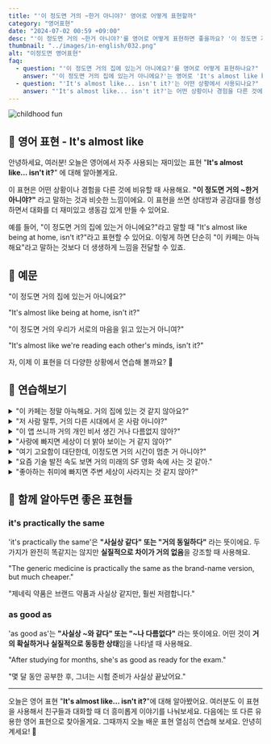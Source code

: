 ```yaml
---
title: "'이 정도면 거의 ~한거 아니야?' 영어로 어떻게 표현할까"
category: "영어표현"
date: "2024-07-02 00:59 +09:00"
desc: "'이 정도면 거의 ~한거 아니야?'를 영어로 어떻게 표현하면 좋을까요? '이 정도면 거의 집에 있는거 아니에요?', '이 정도면 거의 우리가 서로의 마음을 읽고 있는거 아니여?' 등을 영어로 표현하는 법을 배워봅시다. 다양한 예문을 통해서 연습하고 본인의 표현으로 만들어 보세요."
thumbnail: "../images/in-english/032.png"
alt: "이정도면 영어표현"
faq:
  - question: "'이 정도면 거의 집에 있는거 아니에요?'를 영어로 어떻게 표현하나요?"
    answer: "'이 정도면 거의 집에 있는거 아니에요?'는 영어로 'It's almost like being at home, isn't it?'라고 표현할 수 있습니다."
  - question: "'It's almost like... isn't it?'는 어떤 상황에서 사용되나요?"
    answer: "'It's almost like... isn't it?'는 어떤 상황이나 경험을 다른 것에 비유할 때 사용합니다. 예를 들어, 'It's almost like being at home, isn't it?'는 '이 정도면 거의 집에 있는거 아니에요?'라는 의미입니다."
---
```


![childhood fun](../images/in-english/032-1.avif)

## 🌟 영어 표현 - It's almost like

안녕하세요, 여러분! 오늘은 영어에서 자주 사용되는 재미있는 표현 "**It's almost like... isn't it?**" 에 대해 알아볼게요.

이 표현은 어떤 상황이나 경험을 다른 것에 비유할 때 사용해요. **"이 정도면 거의 ~한거 아니야?"** 라고 말하는 것과 비슷한 느낌이에요. 이 표현을 쓰면 상대방과 공감대를 형성하면서 대화를 더 재미있고 생동감 있게 만들 수 있어요.

예를 들어, "이 정도면 거의 집에 있는거 아니에요?"라고 말할 때 "It's almost like being at home, isn't it?"라고 표현할 수 있어요. 이렇게 하면 단순히 "이 카페는 아늑해요"라고 말하는 것보다 더 생생하게 느낌을 전달할 수 있죠.

## 📖 예문

"이 정도면 거의 집에 있는거 아니에요?"

"It's almost like being at home, isn't it?"

"이 정도면 거의 우리가 서로의 마음을 읽고 있는거 아니여?"

"It's almost like we're reading each other's minds, isn't it?"

자, 이제 이 표현을 더 다양한 상황에서 연습해 볼까요? 🚀

## 💬 연습해보기

<details>
<summary>"이 카페는 정말 아늑해요. 거의 집에 있는 것 같지 않아요?"</summary>
<span>"This coffee shop is so cozy. It's almost like being at home, isn't it?"</span>
</details>

<details>
<summary>"저 사람 말투, 거의 다른 시대에서 온 사람 아니야?"</summary>
<span>"The way he talks, it's almost like he's from another era, isn't it?"</span>
</details>

<details>
<summary>"이 앱 쓰니까 거의 개인 비서 생긴 거나 다름없지 않아?"</summary>
<span>"With this new app, it's almost like having a personal assistant, isn't it?"</span>
</details>

<details>
<summary>"사랑에 빠지면 세상이 더 밝아 보이는 거 같지 않아?"</summary>
<span>"When you're in love, it's almost like the world looks brighter, isn't it?"</span>
</details>

<details>
<summary>"여기 고요함이 대단한데, 이정도면 거의 시간이 멈춘 거 아니야?"</summary>
<span>"The silence here is so peaceful. It's almost like time has stopped, isn't it?"</span>
</details>

<details>
<summary>"요즘 기술 발전 속도 보면 거의 미래의 SF 영화 속에 사는 것 같아."</summary>
<span>"The way technology is advancing so rapidly these days, it's almost like we're living in a sci-fi movie from the future."</span>
</details>

<details>
<summary>"좋아하는 취미에 빠지면 주변 세상이 사라지는 것 같지 않아?"</summary>
<span>"When you're completely absorbed in your favorite hobby or pastime, it's almost like the rest of the world fades away, isn't it?"</span>
</details>

## 🤝 함께 알아두면 좋은 표현들

### it's practically the same

'it's practically the same'은 **"사실상 같다" 또는 "거의 동일하다"** 라는 뜻이에요. 두 가지가 완전히 똑같지는 않지만 **실질적으로 차이가 거의 없음**을 강조할 때 사용해요.

"The generic medicine is practically the same as the brand-name version, but much cheaper."

"제네릭 약품은 브랜드 약품과 사실상 같지만, 훨씬 저렴합니다."

### as good as

'as good as'는 **"사실상 ~와 같다" 또는 "~나 다름없다"** 라는 뜻이에요. 어떤 것이 **거의 확실하거나 실질적으로 동등한 상태**임을 나타낼 때 사용해요.

"After studying for months, she's as good as ready for the exam."

"몇 달 동안 공부한 후, 그녀는 시험 준비가 사실상 끝났어요."

---

오늘은 영어 표현 "**It's almost like... isn't it?**"에 대해 알아봤어요. 여러분도 이 표현을 사용해서 친구들과 대화할 때 더 흥미롭게 이야기를 나눠보세요. 다음에는 또 다른 유용한 영어 표현으로 찾아올게요. 그때까지 오늘 배운 표현 열심히 연습해 보세요. 안녕히 계세요! 👋
